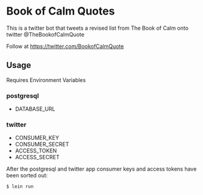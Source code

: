 # Book of Calm Quotes

  This is a twitter bot that tweets a revised list from The Book of
  Calm onto twitter @TheBookofCalmQuote

  Follow at https://twitter.com/BookofCalmQuote

## Usage

   Requires Environment Variables
### postgresql
   - DATABASE_URL
### twitter
   - CONSUMER_KEY
   - CONSUMER_SECRET
   - ACCESS_TOKEN
   - ACCESS_SECRET
   
After the postgresql and twitter app consumer keys and access tokens have been sorted out:

    $ lein run